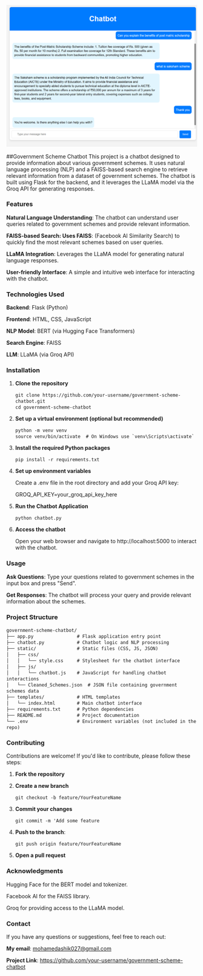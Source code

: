 ![Chatbot Screenshot](Chatbot_UI.png)

##Government Scheme Chatbot
This project is a chatbot designed to provide information about various government schemes. It uses natural language processing (NLP) and a FAISS-based search engine to retrieve relevant information from a
dataset of government schemes. The chatbot is built using Flask for the backend, and it leverages the LLaMA model via the Groq API for generating responses.

### Features
**Natural Language Understanding**: The chatbot can understand user queries related to government schemes and provide relevant information.

**FAISS-based Search: Uses FAISS**: (Facebook AI Similarity Search) to quickly find the most relevant schemes based on user queries.

**LLaMA Integration**: Leverages the LLaMA model for generating natural language responses.

**User-friendly Interface**: A simple and intuitive web interface for interacting with the chatbot.

### Technologies Used
**Backend**: Flask (Python)

**Frontend**: HTML, CSS, JavaScript

**NLP Model**: BERT (via Hugging Face Transformers)

**Search Engine**: FAISS

**LLM**: LLaMA (via Groq API)

### Installation
1. **Clone the repository**
   ```
   git clone https://github.com/your-username/government-scheme-chatbot.git
   cd government-scheme-chatbot

2. **Set up a virtual environment (optional but recommended)**
   ```
   python -m venv venv
   source venv/bin/activate  # On Windows use `venv\Scripts\activate`

3. **Install the required Python packages**
   ```
   pip install -r requirements.txt

4. **Set up environment variables**

   Create a .env file in the root directory and add your Groq API key:

   GROQ_API_KEY=your_groq_api_key_here

5. **Run the Chatbot Application**
   ```
   python chatbot.py

6. **Access the chatbot**

   Open your web browser and navigate to http://localhost:5000 to interact with the chatbot.

### Usage
**Ask Questions**: Type your questions related to government schemes in the input box and press "Send".

**Get Responses**: The chatbot will process your query and provide relevant information about the schemes.

### Project Structure
```
government-scheme-chatbot/
├── app.py                # Flask application entry point
├── chatbot.py            # Chatbot logic and NLP processing
├── static/               # Static files (CSS, JS, JSON)
│   ├── css/
│   │   └── style.css     # Stylesheet for the chatbot interface
│   ├── js/
│   │   └── chatbot.js    # JavaScript for handling chatbot interactions
│   └── Cleaned_Schemes.json  # JSON file containing government schemes data
├── templates/            # HTML templates
│   └── index.html        # Main chatbot interface
├── requirements.txt      # Python dependencies
├── README.md             # Project documentation
└── .env                  # Environment variables (not included in the repo)
```
### Contributing
Contributions are welcome! If you'd like to contribute, please follow these steps: 

1. **Fork the repository**

2. **Create a new branch**
   ```
   git checkout -b feature/YourFeatureName

3. **Commit your changes**
   ```
   git commit -m 'Add some feature

5. **Push to the branch**:
   ```
   git push origin feature/YourFeatureName

6. **Open a pull request**

### Acknowledgments
Hugging Face for the BERT model and tokenizer.

Facebook AI for the FAISS library.

Groq for providing access to the LLaMA model.

### Contact
If you have any questions or suggestions, feel free to reach out:

**My email**: mohamedashik027@gmail.com

**Project Link**: https://github.com/your-username/government-scheme-chatbot
